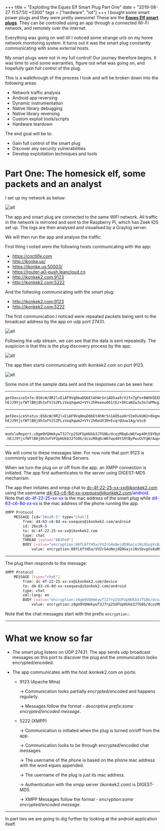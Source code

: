 +++
title = "Exploiting the Eques Elf Smart Plug Part One"
date = "2019-08-27 11:57:50 +0300"
tags = ["hardware", "iot"]
+++
I bought some smart power plugs and they were pretty awesome! These are the [**Eques Elf smart plugs**](https://equeshome.com/products/elf-smart-plug). They can be controlled using an app through a connected Wi-Fi network, and remotely over the internet.

Everything was going on well till I noticed some strange urls on my home network monitoring system. It turns out it was the smart plug constantly communicating with some external hosts.

<!--more-->

My smart plugs were not in my full control! Our journey therefore begins. It was time to void some warranties, figure out what was going on, and hopefully gain full control of the plug.

This is a walkthrough of the process I took and will be broken down into the following areas:

* Network traffic analysis
* Android app reversing
* Dynamic instrumentation
* Native library debugging
* Native library reversing
* Custom exploit tools/scripts
* Hardware teardown

The end goal will be to:

* Gain full control of the smart plug
* Discover any security vulnerabilities
* Develop exploitation techniques and tools


# Part One: The homesick elf, some packets and an analyst

I set up my network as below:

![alt](/images/mirror_setup.png)

The app and smart plug are connected to the same WIFI network. All traffic in the network is mirrored and sent to the Raspberry Pi, which has Zeek IDS set up. The logs are then analysed and visualised by a Graylog server.

We will then run the app and analyse the traffic.

First thing I noted were the following hosts communicating with the app:

* https://cnctlife.com
* http://ikonke.us/
* https://ikonke.us:50003/
* https://router-a0-push.leancloud.cn
* http://ikonkek2.com:9123
* http://ikonkek2.com:5222

And the follwoing communicating with the smart plug:

* http://ikonkek2.com:9123
* http://ikonkek2.com:5222

The first communication I noticed were repeated packets being sent to the broadcast address by the app on udp port 27431.

![alt](/images/udp_27431_2.png)

Following the udp stream, we can see that the data is sent repeatedly. The suspicion is that this is the plug discovery process by the app.

![alt](/images/udp_27431.png)

The app then starts communicating with ikonkek2.com on port 9123. 

![alt](/images/synchofriends.png)

Some more of the sample data sent and the responses can be seen here:

---
```bash
getDeviceInfo:8S6cW/8R2lxEiAF9Vq8maDQbEtAhNrSn1AO5aa9rV2fx7gFo+8WXHSEERZkoj0cI2kuhoJz/TMH4cOF0cH5luA==
hEJJ9YjsfWTlB0j8h3xFVJSZPLiVeqXqwm2+VYc2hReeeuO61tEz+9XcaNZwJo3o7aPMxgJwsDDgFcH+HDwChklPvnRC5bPqrpHzLyZK9g0=
```
---
```bash
getDeviceStatus:8S6cW/8R2lxEiAF9Vq8maDQbEtAhNrSn1AO5aa9rV2eOvkUKU+0kgmaR7hkY2JLP
hEJJ9YjsfWTlB0j8h3xFVJSZPLiVeqXqwm2+VYc2hReUX1M+EvqrQUuw1Ag/eSc0
```
---
```bash
moduleReport:z8gm9VQHmkywT3J7rp2SUFUpHUkb3JTG8b/dcozM8q6cW6fwp40tS9YByPwuCUYqa+G4gNtEuPfLOJqf+mBdXF2Zw0dUEZLUaDsUiJxTepM=
.hEJJ9YjsfWTlB0j8h3xFVFUpHUkb3JTG8b/dcozM8q6cW6fwp40tS9YByPwuCUYqW/Aap48EIhkq+31whfFKne06Nhp1WmLYxu89+vi0sqk=
```
---

We will come to these messages later. For now note that port 9123 is commonly used by Apache Mina Servers.

When we turn the plug on or off from the app, an XMPP connection is initiated. The app first authenticates to the server using DIGEST-MD5 mechanism.

The app then initiates and xmpp chat to dc-4f-22-25-xx-xx@ikonkek2.com using the username <span style="color:blue">d4-63-c6-8d-xx-xxeques@ikonkek2.com/android</span>. Note that <span style="color:blue">dc-4f-22-25-xx-xx</span> is the mac address of the smart plug while <span style="color:blue">d4-63-c6-8d-xx-xx</span> is the mac address of the phone running the app.

```bash
XMPP Protocol
    MESSAGE [id="26xzR-5" type="chat"]
        from: d4-63-c6-8d-xx-xxeques@ikonkek2.com/android
        id: 26xzR-5
        to: dc-4f-22-25-xx-xx@ikonkek2.com
        type: chat
        THREAD [value="bB3Fe0"]
        BODY [value="encryption:88fL6ftH5a/VVZrG4oNejdQ9GajxiNsSbvgVs8aR9inGr6gePzDWTU8IMejrHRxbhrtt27ImZpCvsN9MXbi42RKt2aQ4NsNEwNWwDj1OYLY="]
            value: encryption:88fL6ftH5a/VVZrG4oNejdQ9GajxiNsSbvgVs8aR9inGr6gePzDWTU8IMejrHRxbhrtt27ImZpCvsN9MXbi42RKt2aQ4NsNEwNWwDj1OYLY=
```
---

The plug then responds to the message:

```bash
XMPP Protocol
    MESSAGE [type="chat"]
        from: dc-4f-22-25-xx-xx@ikonkek2.com/device
        to: d4-63-c6-8d-xx-xxeques@ikonkek2.com/android
        type: chat
        xml:lang: en
        BODY [value="encryption:z8gm9VQHmkywT3J7rp2SUFUpHUkb3JTG8b/dcozM8q5RCCP4wzJPMrgxjWeeFZicog7NzWKq9DncBNIGR530/Q=="]
            value: encryption:z8gm9VQHmkywT3J7rp2SUFUpHUkb3JTG8b/dcozM8q5RCCP4wzJPMrgxjWeeFZicog7NzWKq9DncBNIGR530/Q==
```

Note that the chat messages start with the prefix `encryption:`.

---

# What we know so far


* The smart plug listens on UDP 27431. The app sends udp broadcast messages on this port to discover the plug and the ommunication looks encrypted/encoded.

* The app communicates with the host ikonkek2.com on ports:

	* 9123 (Apache Mina)

		-> Communication looks partially encrypted/encoded and happens regularly.

		-> Messages follow the format - *descriptive prefix*:*some encrypted/encoded message*.

	* 5222 (XMPP)

		-> Communication is initiated when the plug is turned on/off from the app.

		-> Communication looks to be through encrypted/encoded chat messages.

		-> The username of the phone is based on the phone mac address with the word eques appended. 

		-> The username of the plug is just its mac address. 

		-> Authentication with the xmpp server (ikonkek2.com) is DIGEST-MD5.

		-> XMPP Messages follow the format - *encryption*:*some encrypted/encoded message*.

---

In part two we are going to dig further by looking at the android application itself.
